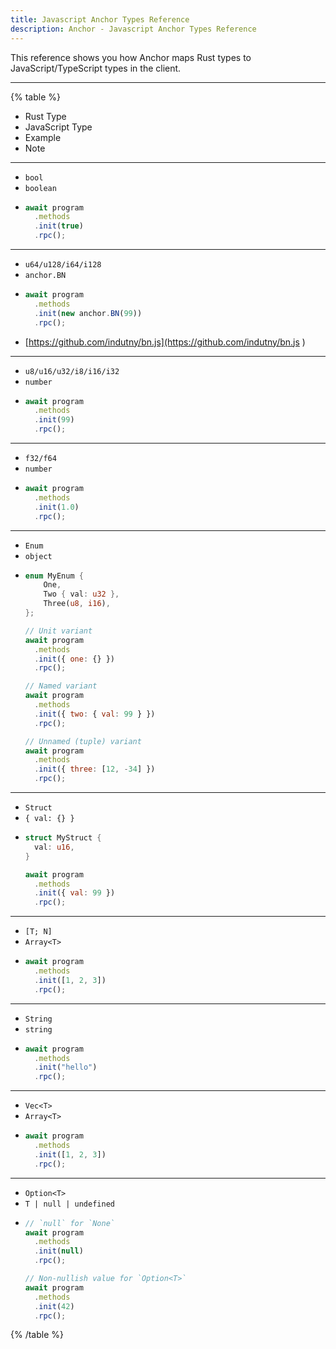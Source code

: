 ```yaml
---
title: Javascript Anchor Types Reference
description: Anchor - Javascript Anchor Types Reference
---
```


This reference shows you how Anchor maps Rust types to JavaScript/TypeScript types in the client.

---

{% table %}
* Rust Type
* JavaScript Type
* Example
* Note
---
* `bool`
* `boolean`
* ```javascript
  await program
    .methods
    .init(true)
    .rpc();
  ```
---
* `u64/u128/i64/i128`
* `anchor.BN`
* ```javascript
  await program
    .methods
    .init(new anchor.BN(99))
    .rpc();
    ```
* [https://github.com/indutny/bn.js](https://github.com/indutny/bn.js )
---
* `u8/u16/u32/i8/i16/i32`
* `number`
* ```javascript
  await program
    .methods
    .init(99)
    .rpc();
    ```
---
* `f32/f64`
* `number`
* ```javascript
  await program
    .methods
    .init(1.0)
    .rpc();
    ```
---
* `Enum`
* `object`
* ```rust
  enum MyEnum {
      One,
      Two { val: u32 },
      Three(u8, i16),
  };
  ```
  ```javascript
  // Unit variant
  await program
    .methods
    .init({ one: {} })
    .rpc();

  // Named variant
  await program
    .methods
    .init({ two: { val: 99 } })
    .rpc();

  // Unnamed (tuple) variant
  await program
    .methods
    .init({ three: [12, -34] })
    .rpc();
  ```
---
* `Struct`
* `{ val: {} }`
* ```rust
  struct MyStruct {
    val: u16,
  }
  ```
  ```javascript
  await program
    .methods
    .init({ val: 99 })
    .rpc();
  ```
---
* `[T; N]`
* `Array<T>`
* ```javascript
  await program
    .methods
    .init([1, 2, 3])
    .rpc();
  ```
---
* `String`
* `string`
* ```javascript
  await program
    .methods
    .init("hello")
    .rpc();
  ```
---
* `Vec<T>`
* `Array<T>`
* ```javascript
  await program
    .methods
    .init([1, 2, 3])
    .rpc();
  ```

---
* `Option<T>`
* `T | null | undefined`
* ```javascript
  // `null` for `None`
  await program
    .methods
    .init(null)
    .rpc();

  // Non-nullish value for `Option<T>`
  await program
    .methods
    .init(42)
    .rpc();
  ```
{% /table %}
